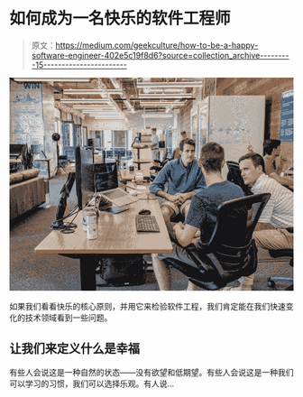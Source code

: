 # 如何成为一名快乐的软件工程师

> 原文：<https://medium.com/geekculture/how-to-be-a-happy-software-engineer-402e5c19f8d6?source=collection_archive---------15----------------------->

![](img/760348f83822307bbbb5ead0459363f1.png)

如果我们看看快乐的核心原则，并用它来检验软件工程，我们肯定能在我们快速变化的技术领域看到一些问题。

## 让我们来定义什么是幸福

有些人会说这是一种自然的状态——没有欲望和低期望。有些人会说这是一种我们可以学习的习惯，我们可以选择乐观。有人说…